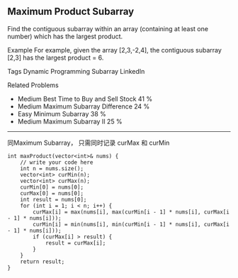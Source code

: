 ## Maximum Product Subarray  ##

Find the contiguous subarray within an array (containing at least one number) which has the largest product.

Example
For example, given the array [2,3,-2,4], the contiguous subarray [2,3] has the largest product = 6.

Tags 
Dynamic Programming Subarray LinkedIn

Related Problems 

- Medium Best Time to Buy and Sell Stock 41 %
- Medium Maximum Subarray Difference 24 %
- Easy Minimum Subarray 38 %
- Medium Maximum Subarray II 25 %

----------
同Maximum Subarray， 只需同时记录 curMax 和 curMin

	int maxProduct(vector<int>& nums) {
	    // write your code here
	    int n = nums.size();
	    vector<int> curMin(n);
	    vector<int> curMax(n);
	    curMin[0] = nums[0];
	    curMax[0] = nums[0];
	    int result = nums[0];
	    for (int i = 1; i < n; i++) {
	        curMax[i] = max(nums[i], max(curMin[i - 1] * nums[i], curMax[i - 1] * nums[i]));
	        curMin[i] = min(nums[i], min(curMin[i - 1] * nums[i], curMax[i - 1] * nums[i]));
	        if (curMax[i] > result) {
	            result = curMax[i];
	        }
	    }
	    return result;
	}